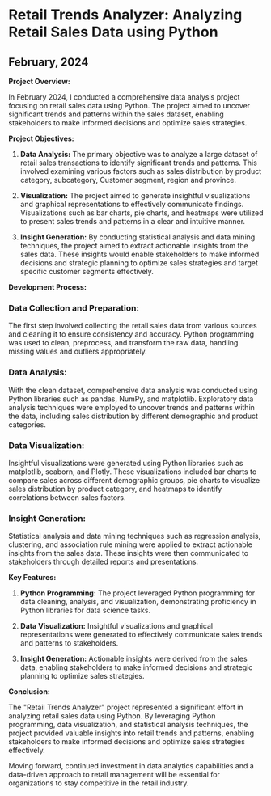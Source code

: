 # Retail Trends Analyzer: Analyzing Retail Sales Data using Python

## February, 2024

**Project Overview:**

In February 2024, I conducted a comprehensive data analysis project focusing on retail sales data using Python. The project aimed to uncover significant trends and patterns within the sales dataset, enabling stakeholders to make informed decisions and optimize sales strategies.

**Project Objectives:**

1. **Data Analysis:** The primary objective was to analyze a large dataset of retail sales transactions to identify significant trends and patterns. This involved examining various factors such as sales distribution by product category, subcategory, Customer segment, region and province.

2. **Visualization:** The project aimed to generate insightful visualizations and graphical representations to effectively communicate findings. Visualizations such as bar charts, pie charts, and heatmaps were utilized to present sales trends and patterns in a clear and intuitive manner.

3. **Insight Generation:** By conducting statistical analysis and data mining techniques, the project aimed to extract actionable insights from the sales data. These insights would enable stakeholders to make informed decisions and strategic planning to optimize sales strategies and target specific customer segments effectively.

**Development Process:**

### Data Collection and Preparation:

The first step involved collecting the retail sales data from various sources and cleaning it to ensure consistency and accuracy. Python programming was used to clean, preprocess, and transform the raw data, handling missing values and outliers appropriately.

### Data Analysis:

With the clean dataset, comprehensive data analysis was conducted using Python libraries such as pandas, NumPy, and matplotlib. Exploratory data analysis techniques were employed to uncover trends and patterns within the data, including sales distribution by different demographic and product categories.

### Data Visualization:

Insightful visualizations were generated using Python libraries such as matplotlib, seaborn, and Plotly. These visualizations included bar charts to compare sales across different demographic groups, pie charts to visualize sales distribution by product category, and heatmaps to identify correlations between sales factors.

### Insight Generation:

Statistical analysis and data mining techniques such as regression analysis, clustering, and association rule mining were applied to extract actionable insights from the sales data. These insights were then communicated to stakeholders through detailed reports and presentations.

**Key Features:**

1. **Python Programming:** The project leveraged Python programming for data cleaning, analysis, and visualization, demonstrating proficiency in Python libraries for data science tasks.

2. **Data Visualization:** Insightful visualizations and graphical representations were generated to effectively communicate sales trends and patterns to stakeholders.

3. **Insight Generation:** Actionable insights were derived from the sales data, enabling stakeholders to make informed decisions and strategic planning to optimize sales strategies.

**Conclusion:**

The "Retail Trends Analyzer" project represented a significant effort in analyzing retail sales data using Python. By leveraging Python programming, data visualization, and statistical analysis techniques, the project provided valuable insights into retail trends and patterns, enabling stakeholders to make informed decisions and optimize sales strategies effectively.

Moving forward, continued investment in data analytics capabilities and a data-driven approach to retail management will be essential for organizations to stay competitive in the retail industry.
